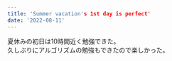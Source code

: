 ```yaml
---
title: 'Summer vacation's 1st day is perfect'
date: '2022-08-11'
---
```

夏休みの初日は10時間近く勉強できた。    
久しぶりにアルゴリズムの勉強もできたので楽しかった。   

